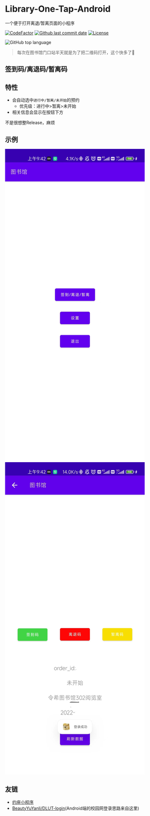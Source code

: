 # Library-One-Tap-Android
一个便于打开离退/暂离页面的小程序

[![CodeFactor](https://www.codefactor.io/repository/github/qhy040404/Library-One-Tap-Android/badge)](https://www.codefactor.io/repository/github/qhy040404/Library-One-Tap-Android)
[![Github last commit date](https://img.shields.io/github/last-commit/qhy040404/Library-One-Tap-Android.svg?label=Updated&logo=github&cacheSeconds=600)](https://github.com/qhy040404/Library-One-Tap-Android/commits)
[![License](https://img.shields.io/github/license/qhy040404/Library-One-Tap-Android.svg?label=License&logo=github&cacheSeconds=2592000)](https://github.com/qhy040404/Library-One-Tap-Android/blob/master/LICENSE)

![GitHub top language](https://img.shields.io/github/languages/top/qhy040404/Library-One-Tap-Android)

> 每次在图书馆门口站半天就是为了把二维码打开，这个快多了:dog:

## 签到码/离退码/暂离码

## 特性
- 会自动选中```进行中/暂离/未开始```的预约
  - 优先级：进行中>暂离>未开始
- 相关信息会显示在按钮下方

不是很想整Release，麻烦

## 示例
![LOTA1](https://raw.githubusercontent.com/qhy040404/Image-Resources-Repo/master/LOTA1.jpg)
![LOTA2](https://raw.githubusercontent.com/qhy040404/Image-Resources-Repo/master/LOTA2.jpg)

## 友链
- [约座小程序](https://github.com/qhy040404/DLUT-library-auto-reservation)
- [BeautyYuYanli/DLUT-login](https://github.com/BeautyYuYanli/DLUT-login)(Android端的校园网登录思路来自这里)